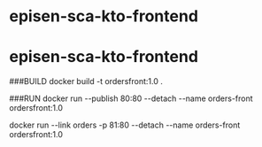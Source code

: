 # episen-sca-kto-frontend
# episen-sca-kto-frontend

###BUILD
docker build -t ordersfront:1.0 .

###RUN
docker run --publish 80:80 --detach --name orders-front ordersfront:1.0

docker run --link orders -p 81:80 --detach --name orders-front ordersfront:1.0
